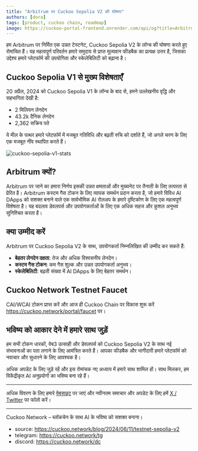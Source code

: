 ```yaml
---
title: "Arbitrum पर Cuckoo Sepolia V2 की घोषणा"
authors: [dora]
tags: [product, cuckoo chain, roadmap]
image: https://cuckoo-portal-frontend.onrender.com/api/og?title=Arbitrum%20%E0%A4%AA%E0%A4%B0%20Cuckoo%20Sepolia%20V2%20%E0%A4%95%E0%A5%80%20%E0%A4%98%E0%A5%8B%E0%A4%B7%E0%A4%A3%E0%A4%BE
---
```

हम Arbitrum पर निर्मित एक उन्नत टेस्टनेट, Cuckoo Sepolia V2 के लॉन्च की घोषणा करते हुए रोमांचित हैं। यह महत्वपूर्ण परिवर्तन हमारे समुदाय से प्राप्त मूल्यवान फीडबैक का प्रत्यक्ष उत्तर है, जिसका उद्देश्य हमारे प्लेटफॉर्म की उपयोगिता और स्केलेबिलिटी को बढ़ाना है।

## Cuckoo Sepolia V1 से मुख्य विशेषताएँ

20 अप्रैल, 2024 को Cuckoo Sepolia V1 के लॉन्च के बाद से, हमने उल्लेखनीय वृद्धि और सहभागिता देखी है:
- 2 मिलियन लेनदेन
- 43.2k दैनिक लेनदेन
- 2,362 सक्रिय पते

ये मील के पत्थर हमारे प्लेटफॉर्म में मजबूत गतिविधि और बढ़ती रुचि को दर्शाते हैं, जो अगले चरण के लिए एक मजबूत नींव स्थापित करते हैं।

![cuckoo-sepolia-v1-stats](https://cuckoo-network.b-cdn.net/cuckoo-sepolia-v1-stats.webp "cuckoo sepolia v1 stats")

## Arbitrum क्यों?

Arbitrum पर जाने का हमारा निर्णय इसकी उन्नत क्षमताओं और मुख्यनेट पर तैनाती के लिए तत्परता से प्रेरित है। Arbitrum कस्टम गैस टोकन के लिए व्यापक समर्थन प्रदान करता है, जो हमारे विविध AI DApps को सशक्त बनाने वाले एक सार्वभौमिक AI रोलअप के हमारे दृष्टिकोण के लिए एक महत्वपूर्ण विशेषता है। यह बदलाव डेवलपर्स और उपयोगकर्ताओं के लिए एक अधिक सहज और कुशल अनुभव सुनिश्चित करता है।

## क्या उम्मीद करें

Arbitrum पर Cuckoo Sepolia V2 के साथ, उपयोगकर्ता निम्नलिखित की उम्मीद कर सकते हैं:
- **बेहतर लेनदेन दक्षता**: तेज और अधिक विश्वसनीय लेनदेन।
- **कस्टम गैस टोकन**: कम गैस शुल्क और उन्नत उपयोगकर्ता अनुभव।
- **स्केलेबिलिटी**: बढ़ती संख्या में AI DApps के लिए बेहतर समर्थन।

## Cuckoo Network Testnet Faucet

CAI/WCAI टोकन प्राप्त करें और आज ही Cuckoo Chain पर विकास शुरू करें https://cuckoo.network/portal/faucet पर।

## भविष्य को आकार देने में हमारे साथ जुड़ें

हम सभी टोकन धारकों, वेब3 उत्साही और डेवलपर्स को Cuckoo Sepolia V2 के साथ नई संभावनाओं का पता लगाने के लिए आमंत्रित करते हैं। आपका फीडबैक और भागीदारी हमारे प्लेटफॉर्म को नवाचार और सुधारने के लिए आवश्यक है।

अधिक अपडेट के लिए जुड़े रहें और इस रोमांचक नए अध्याय में हमारे साथ शामिल हों। साथ मिलकर, हम विकेंद्रीकृत AI अनुप्रयोगों का भविष्य बना रहे हैं।

---

अधिक विवरण के लिए हमारे [वेबसाइट](https://cuckoo.network) पर जाएं और नवीनतम समाचार और अपडेट के लिए हमें [X / Twitter](https://cuckoo.network/x) पर फॉलो करें।

---

Cuckoo Network – ब्लॉकचेन के साथ AI के भविष्य को सशक्त बनाना।

- source: https://cuckoo.network/blog/2024/06/11/testnet-sepolia-v2
- telegram: https://cuckoo.network/tg
- discord: https://cuckoo.network/dc
